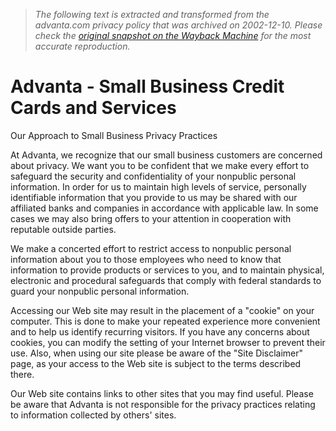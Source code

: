 > *The following text is extracted and transformed from the advanta.com privacy policy that was archived on 2002-12-10. Please check the [original snapshot on the Wayback Machine](https://web.archive.org/web/20021210044030id_/http%3A//adv2.advanta.com/index.cfm%3Ffuseaction%3Dprivacy%26session_id%3D%26session_key%3D) for the most accurate reproduction.*

# Advanta - Small Business Credit Cards and Services

Our Approach to Small Business Privacy Practices

At Advanta, we recognize that our small business customers are concerned about privacy. We want you to be confident that we make every effort to safeguard the security and confidentiality of your nonpublic personal information. In order for us to maintain high levels of service, personally identifiable information that you provide to us may be shared with our affiliated banks and companies in accordance with applicable law. In some cases we may also bring offers to your attention in cooperation with reputable outside parties. 

We make a concerted effort to restrict access to nonpublic personal information about you to those employees who need to know that information to provide products or services to you, and to maintain physical, electronic and procedural safeguards that comply with federal standards to guard your nonpublic personal information. 

Accessing our Web site may result in the placement of a "cookie" on your computer. This is done to make your repeated experience more convenient and to help us identify recurring visitors. If you have any concerns about cookies, you can modify the setting of your Internet browser to prevent their use. Also, when using our site please be aware of the "Site Disclaimer" page, as your access to the Web site is subject to the terms described there. 

Our Web site contains links to other sites that you may find useful. Please be aware that Advanta is not responsible for the privacy practices relating to information collected by others' sites. 
